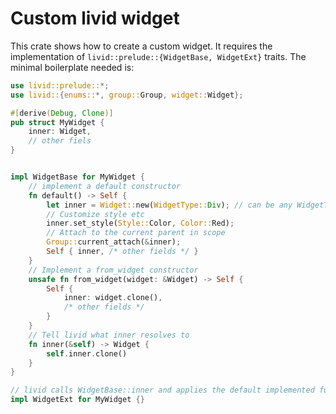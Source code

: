 # Custom livid widget

This crate shows how to create a custom widget. It requires the implementation of `livid::prelude::{WidgetBase, WidgetExt}` traits.
The minimal boilerplate needed is:
```rust
use livid::prelude::*;
use livid::{enums::*, group::Group, widget::Widget};

#[derive(Debug, Clone)]
pub struct MyWidget {
    inner: Widget,
    // other fiels
}


impl WidgetBase for MyWidget {
    // implement a default constructor
    fn default() -> Self {
        let inner = Widget::new(WidgetType::Div); // can be any WidgetType
        // Customize style etc
        inner.set_style(Style::Color, Color::Red);
        // Attach to the current parent in scope
        Group::current_attach(&inner);
        Self { inner, /* other fields */ }
    }
    // Implement a from_widget constructor
    unsafe fn from_widget(widget: &Widget) -> Self {
        Self {
            inner: widget.clone(),
            /* other fields */
        }
    }
    // Tell livid what inner resolves to
    fn inner(&self) -> Widget {
        self.inner.clone()
    }
}

// livid calls WidgetBase::inner and applies the default implemented functions, you can specialize any specific function to your liking
impl WidgetExt for MyWidget {}
```